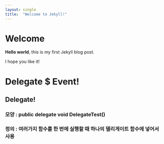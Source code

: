 ```yaml
---
layout: single
title:  "Welcome to Jekyll!"
---
```


# Welcome

**Hello world**, this is my first Jekyll blog post.

I hope you like it!

# Delegate $ Event!

## Delegate!

### 모양 : public delegate void DelegateTest()
### 정의 : 여러가지 함수를 한 번에 실행할 때 하나의 델리게이트 함수에 넣어서 사용
